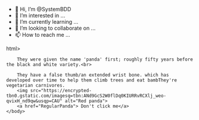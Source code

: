 - 👋 Hi, I’m @SystemBDD
- 👀 I’m interested in ...
- 🌱 I’m currently learning ...
- 💞️ I’m looking to collaborate on ...
- 📫 How to reach me ...

<!---
SystemBDD/SystemBDD is a ✨ special ✨ repository because its `README.md` (this file) appears on your GitHub profile.
You can click the Preview link to take a look at your changes.
--->
html>
    <head>
        <meta charset="UTF-8">
        <title> Red Hair Panda</title>
        <meta name="description" content="facts about Red hair Panda">
        <meta name="author" content="Aaron Y Gamez">
    </head>
    <body>
        
        They were given the name 'panda' first; roughly fifty years before the black and white variety.<br>

        They have a false thumb/an extended wrist bone. which has developed over time to help them climb trees and eat bambThey're vegetarian carnivores.
        <img src="https://encrypted-tbn0.gstatic.com/imagesq=tbn:ANd9GcS2W0flDq0KIURRvRCXlj_weo-qvixH_nd9qw&usqp=CAU" alt="Red panda">
        <a href="RegularPanda"> Don't click me</a>
    </body>
</html>
